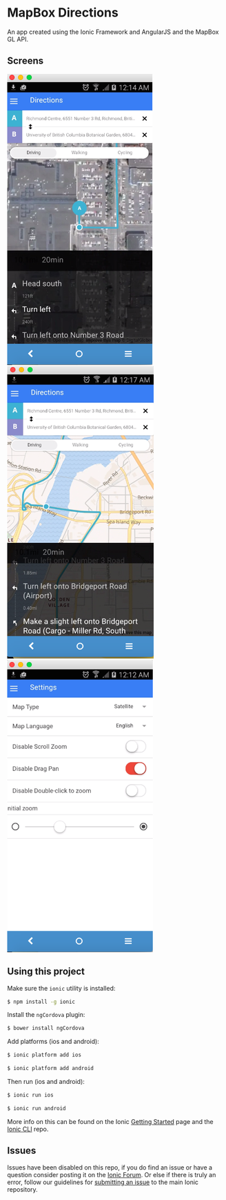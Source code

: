 MapBox Directions
=====================

An app created using the Ionic Framework and AngularJS and the MapBox GL API.

## Screens
![alt tag](https://github.com/gerardng/mapboxDirections/blob/master/directions.png)
![alt tag](https://github.com/gerardng/mapboxDirections/blob/master/directions2.png)
![alt tag](https://github.com/gerardng/mapboxDirections/blob/master/settings.png)

## Using this project

Make sure the `ionic` utility is installed:

```bash
$ npm install -g ionic
```

Install the `ngCordova` plugin:

```bash
$ bower install ngCordova
```

Add platforms (ios and android):

```bash
$ ionic platform add ios
```

```bash
$ ionic platform add android
```

Then run (ios and android): 

```bash
$ ionic run ios
```

```bash
$ ionic run android
```

More info on this can be found on the Ionic [Getting Started](http://ionicframework.com/getting-started) page and the [Ionic CLI](https://github.com/driftyco/ionic-cli) repo.

## Issues
Issues have been disabled on this repo, if you do find an issue or have a question consider posting it on the [Ionic Forum](http://forum.ionicframework.com/).  Or else if there is truly an error, follow our guidelines for [submitting an issue](http://ionicframework.com/submit-issue/) to the main Ionic repository.
